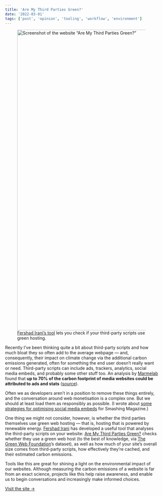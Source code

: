 ```yaml
---
title: 'Are My Third Parties Green?'
date: '2022-03-01'
tags: ['post', 'opinion', 'tooling', 'workflow', 'environment']
---
```


<figure>
  <img src="/are-my-third-parties-green.webp" alt="Screenshot of the website “Are My Third Parties Green?”" width="1800" height="988">
  <figcaption><a href="https://aremythirdpartiesgreen.com/">Fershad Irani’s tool</a> lets you check if your third-party scripts use green hosting.</figcaption>
</figure>

Recently I’ve been thinking quite a bit about third-party scripts and how much bloat they so often add to the average webpage — and, consequently, their impact on climate change via the additional carbon emissions generated, often for something the end user doesn’t really want or need. Third-party scripts can include ads, trackers, analytics, social media embeds, and probably some other stuff too. An analysis by [Marmelab](https://marmelab.com/) found that **up to 70% of the carbon footprint of media websites could be attributed to ads and stats** ([source](https://marmelab.com/blog/2022/01/17/media-websites-carbon-emissions.html)).

Often we as developers aren’t in a position to remove these things entirely, and the conversation around web monetisation is a complex one. But we should at least load them as responsibly as possible. (I wrote about [some strategies for optimising social media embeds](https://www.smashingmagazine.com/2022/02/reducing-web-carbon-footprint-optimizing-social-media-embeds/) for Smashing Magazine.)

One thing we might not consider, however, is whether the third parties themselves use green web hosting — that is, hosting that is powered by renewable energy. [Fershad Irani](https://twitter.com/fershad) has developed a useful tool that analyses the third-party scripts on your website: [Are My Third Parties Green?](https://aremythirdpartiesgreen.com/) checks whether they use a green web host (to the best of knowledge, via [The Green Web Foundation](https://www.thegreenwebfoundation.org/)’s dataset), as well as how much of your site’s overall size comes from third-party scripts, how effectively they’re cached, and their estimated carbon emissions.

Tools like this are great for shining a light on the environmental impact of our websites. Although measuring the carbon emissions of a website is far from an exact science, projects like this help raise awareness, and enable us to begin conversations and increasingly make informed choices.

[Visit the site →](https://aremythirdpartiesgreen.com/)
